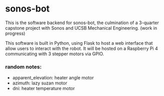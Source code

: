 # sonos-bot
This is the software backend for sonos-bot, the culmination of a 3-quarter capstone project with Sonos and UCSB Mechanical Engineering. (work in progress)

This software is built in Python, using Flask to host a web interface that allow users to interact with the robot. It will be hosted on a Raspberry Pi 4 communicating with 3 stepper motors via GPIO.



### random notes:
- apparent_elevation: heater angle motor
- azimuth: lazy suzan motor
- dni: heater temperature motor